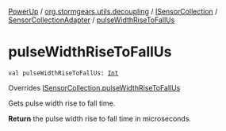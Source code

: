 [PowerUp](../../../index.md) / [org.stormgears.utils.decoupling](../../index.md) / [ISensorCollection](../index.md) / [SensorCollectionAdapter](index.md) / [pulseWidthRiseToFallUs](./pulse-width-rise-to-fall-us.md)

# pulseWidthRiseToFallUs

`val pulseWidthRiseToFallUs: `[`Int`](https://kotlinlang.org/api/latest/jvm/stdlib/kotlin/-int/index.html)

Overrides [ISensorCollection.pulseWidthRiseToFallUs](../pulse-width-rise-to-fall-us.md)

Gets pulse width rise to fall time.

**Return**
the pulse width rise to fall time in microseconds.

